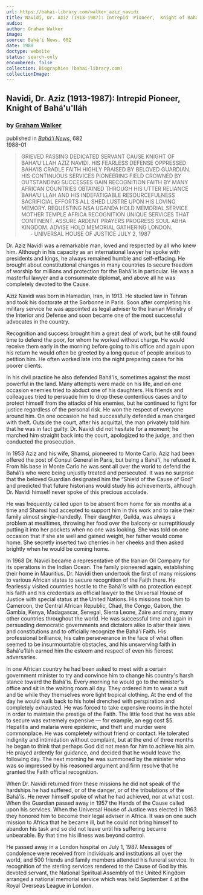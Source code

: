 ```yaml
---
url: https://bahai-library.com/walker_aziz_navidi
title: Navidi, Dr. Aziz (1913-1987): Intrepid  Pioneer,  Knight of Bahá'u'lláh
audio: 
author: Graham Walker
image: 
source: Bahá'í News, 682
date: 1988
doctype: website
status: search-only
encumbered: false
collection: Biographies (bahai-library.com)
collectionImage: 
---
```



## Navidi, Dr. Aziz (1913-1987): Intrepid Pioneer, Knight of Bahá'u'lláh

### by [Graham Walker](https://bahai-library.com/author/Graham+Walker)

published in [_Bahá'í News_](https://bahai-library.com/series/BN), 682  
1988-01


> GRIEVED PASSING DEDICATED SERVANT CAUSE KNIGHT OF BAHA'U'LLAH AZIZ NAVIDI. HIS FEARLESS DEFENSE OPPRESSED BAHA'IS CRADLE FAITH HIGHLY PRAISED BY BELOVED GUARDIAN. HIS CONTINUOUS SERVICES PIONEERING FIELD CROWNED BY OUTSTANDING SUCCESSES GAIN RECOGNITION FAITH BY MANY AFRICAN COUNTRIES OBTAINED THROUGH HIS UTTER RELIANCE BAHA'U'LLAH AND HIS INDEFATIGABLE RESOURCEFULNESS SACRIFICIAL EFFORTS ALL SHED LUSTRE UPON HIS LOVING MEMORY. REQUESTING NSA UGANDA HOLD MEMORIAL SERVICE MOTHER TEMPLE AFRICA RECOGNITION UNIQUE SERVICES THAT CONTINENT. ASSURE ARDENT PRAYERS PROGRESS SOUL ABHA KINGDOM. ADVISE HOLD MEMORIAL GATHERING LONDON.  
>       \- UNIVERSAL HOUSE OF JUSTICE JULY 2, 1987

Dr. Aziz Navidi was a remarkable man, loved and respected by all who knew him. Although in his capacity as an international lawyer he spoke with presidents and kings, he always remained humble and self-effacing. He brought about constitutional changes in many countries to secure freedom of worship for millions and protection for the Bahá'ís in particular. He was a masterful lawyer and a consummate diplomat, and above all he was completely devoted to the Cause.

Aziz Navidi was born in Hamadan, Iran, in 1913. He studied law in Tehran and took his doctorate at the Sorbonne in Paris. Soon after completing his military service he was appointed as legal adviser to the Iranian Ministry of the Interior and Defense and soon became one of the most successful advocates in the country.

Recognition and success brought him a great deal of work, but he still found time to defend the poor, for whom he worked without charge. He would receive them early in the morning before going to his office and again upon his return he would often be greeted by a long queue of people anxious to petition him. He often worked late into the night preparing cases for his poorer clients.

In his civil practice he also defended Bahá'ís, sometimes against the most powerful in the land. Many attempts were made on his life, and on one occasion enemies tried to abduct one of his daughters. His friends and colleagues tried to persuade him to drop these contentious cases and to protect himself from the attacks of his enemies, but he continued to fight for justice regardless of the personal risk. He won the respect of everyone around him. On one occasion he had successfully defended a man charged with theft. Outside the court, after his acquittal, the man privately told him that he was in fact guilty. Dr. Navidi did not hesitate for a moment; he marched him straight back into the court, apologized to the judge, and then conducted the prosecution.

In 1953 Aziz and his wife, Shamsi, pioneered to Monte Carlo. Aziz had been offered the post of Consul General in Paris, but being a Bahá'í, he refused it. From his base in Monte Carlo he was sent all over the world to defend the Bahá’ís who were being unjustly treated and persecuted. It was no surprise that the beloved Guardian designated him the “Shield of the Cause of God” and predicted that future historians would study his achievements, although Dr. Navidi himself never spoke of this precious accolade.

He was frequently called upon to be absent from home for six months at a time and Shamsi had accepted to support him in this work and to raise their family almost single-handedly. Their daughter, Guilda, was always a problem at mealtimes, throwing her food over the balcony or surreptitiously putting it into her pockets when no one was looking. She was told on one occasion that if she ate well and gained weight, her father would come home. She secretly inserted two cherries in her cheeks and then asked brightly when he would be coming home.

In 1968 Dr. Navidi became a representative of the Iranian Oil Company for its operations in the Indian Ocean. The family pioneered again, establishing their home in Mauritius. Dr. Navidi then undertook the first of many missions to various African states to secure recognition of the Faith there. He fearlessly visited countries hostile to the Bahá'ís with no protection except his faith and his credentials as official lawyer to the Universal House of Justice with special status at the United Nations. His missions took him to Cameroon, the Central African Republic, Chad, the Congo, Gabon, the Gambia, Kenya, Madagascar, Senegal, Sierra Leone, Zaire and many, many other countries throughout the world. He was successful time and again in persuading democratic governments and dictators alike to alter their laws and constitutions and to officially recognize the Bahá'í Faith. His professional brilliance, his calm perseverance in the face of what often seemed to be insurmountable obstacles, and his unswerving faith in Bahá'u'lláh earned him the esteem and respect of even his fiercest adversaries.

In one African country he had been asked to meet with a certain government minister to try and convince him to change his country's harsh stance toward the Bahá'ís. Every morning he would go to the minister's office and sit in the waiting room all day. They ordered him to wear a suit and tie while they themselves wore light tropical clothing. At the end of the day he would walk back to his hotel drenched with perspiration and completely exhausted. He was forced to take expensive rooms in the hotel in order to maintain the prestige of the Faith. The little food that he was able to secure was extremely expensive — for example, an egg cost $5. Hepatitis and malaria were epidemic, and theft and murder were commonplace. He was completely without friend or contact. He tolerated indignity and intimidation without complaint, but at the end of three months he began to think that perhaps God did not mean for him to achieve his aim. He prayed ardently for guidance, and decided that he would leave the following day. The next morning he was summoned by the minister who was so impressed by his reasoned argument and firm resolve that he granted the Faith official recognition.

When Dr. Navidi returned from these missions he did not speak of the hardships he had suffered, or of the danger, or of the tribulations of the Bahá'ís. He never himself spoke of what he had achieved, nor at what cost. When the Guardian passed away in 1957 the Hands of the Cause called upon his services. When the Universal House of Justice was elected in 1963 they honored him to become their legal adviser in Africa. It was on one such mission to Africa that he became ill, but he could not bring himself to abandon his task and so did not leave until his suffering became unbearable. By that time his illness was beyond control.

He passed away in a London hospital on July 1, 1987. Messages of condolence were received from individuals and institutions all over the world, and 500 friends and family members attended his funeral service. In recognition of the sterling services rendered to the Cause of God by this devoted servant, the National Spiritual Assembly of the United Kingdom arranged a national memorial service which was held September 4 at the Royal Overseas League in London.